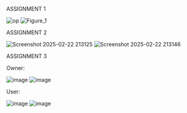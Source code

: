 ASSIGNMENT 1

![op](https://github.com/user-attachments/assets/af9ff7bd-b92a-47f8-84a8-19818b198b37)
![Figure_1](https://github.com/user-attachments/assets/331bb3ea-c159-4c03-9c63-87ff1f78ca3e)

ASSIGNMENT 2

![Screenshot 2025-02-22 213125](https://github.com/user-attachments/assets/d5ef8c7d-5f23-457d-8139-178eaacb835a)
![Screenshot 2025-02-22 213146](https://github.com/user-attachments/assets/ca49e5fe-f048-4bc5-8990-a63f8741e483)

ASSIGNMENT 3

Owner:

![image](https://github.com/user-attachments/assets/9baaecee-ee89-4216-aa62-85d034c4f840)
![image](https://github.com/user-attachments/assets/790c520f-081f-4cf6-a703-afd8765e6ae9)

User:

![image](https://github.com/user-attachments/assets/7715957c-73af-4d7a-b757-3c94f33dbee1)
![image](https://github.com/user-attachments/assets/53eb559b-e19d-4d44-b65e-71eee81bfb7f)
